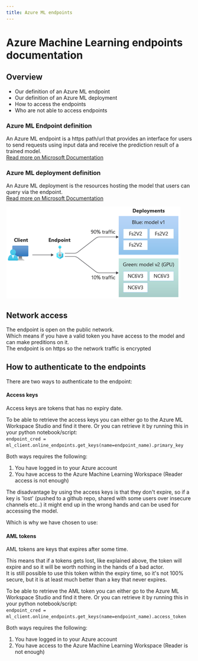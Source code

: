 ```yaml
---
title: Azure ML endpoints
---
```


 # Azure Machine Learning endpoints documentation

 ## Overview

- Our definition of an Azure ML endpoint
- Our definition of an Azure ML deployment
- How to access the endpoints
- Who are not able to access endpoints

### Azure ML Endpoint definition

An Azure ML endpoint is a https path/url that provides an interface for users to send requests using input data and receive the prediction result of a trained model.  
[Read more on Microsoft Documentation](https://learn.microsoft.com/en-us/azure/machine-learning/concept-endpoints#what-are-endpoints-and-deployments)

### Azure ML deployment definition

An Azure ML deployment is the resources hosting the model that users can query via the endpoint.  
[Read more on Microsoft Documentation](https://learn.microsoft.com/en-us/azure/machine-learning/concept-endpoints#what-are-endpoints-and-deployments)

![](../../assets/docs/endpoint-concept.png)

## Network access

The endpoint is open on the public network.  
Which means if you have a valid token you have access to the model and can make preditions on it.  
The endpoint is on https so the network traffic is encrypted

## How to authenticate to the endpoints

There are two ways to authenticate to the endpoint:

#### Access keys

Access keys are tokens that has no expiry date.

To be able to retrieve the access keys you can either go to the Azure ML Workspace Studio and find it there. Or you can retrieve it by running this in your python notebook/script:  
`endpoint_cred = ml_client.online_endpoints.get_keys(name=endpoint_name).primary_key`

Both ways requires the following:  
1. You have logged in to your Azure account
2. You have access to the Azure Machine Learning Workspace (Reader access is not enough)

The disadvantage by using the access keys is that they don't expire, so if a key is 'lost' (pushed to a github repo, shared with some users over insecure channels etc..) it might end up in the wrong hands and can be used for accessing the model.

Which is why we have chosen to use:

#### AML tokens

AML tokens are keys that expires after some time.

This means that if a tokens gets lost, like explained above, the token will expire and so it will be worth nothing in the hands of a bad actor.  
It is still possible to use this token within the expiry time, so it's not 100% secure, but it is at least much better than a key that never expires.

To be able to retrieve the AML token you can either go to the Azure ML Workspace Studio and find it there. Or you can retrieve it by running this in your python notebook/script:  
`endpoint_cred = ml_client.online_endpoints.get_keys(name=endpoint_name).access_token`

Both ways requires the following:  
1. You have logged in to your Azure account
2. You have access to the Azure Machine Learning Workspace (Reader is not enough)


